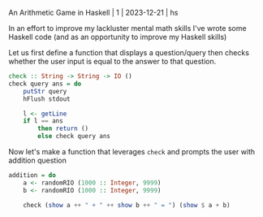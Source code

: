 An Arithmetic Game in Haskell | 1 | 2023-12-21 | hs

In an effort to improve my lackluster mental math skills I've wrote some Haskell code (and as an opportunity to improve my Haskell skills)

Let us first define a function that displays a question/query then checks whether the user input is equal to the answer to that question.

```hs
check :: String -> String -> IO ()
check query ans = do
    putStr query
    hFlush stdout

    l <- getLine
    if l == ans
        then return ()
        else check query ans
```

Now let's make a function that leverages `check` and prompts the user with addition question

```hs
addition = do
    a <- randomRIO (1000 :: Integer, 9999)
    b <- randomRIO (1000 :: Integer, 9999)

    check (show a ++ " + " ++ show b ++ " = ") (show $ a + b)
```

